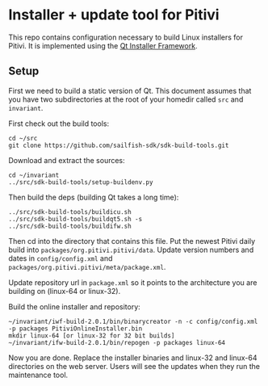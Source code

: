 # Installer + update tool for Pitivi

This repo contains configuration necessary to build Linux installers
for Pitivi. It is implemented using the [Qt Installer
Framework](https://doc.qt.io/qtinstallerframework/index.html).

## Setup

First we need to build a static version of Qt. This document assumes
that you have two subdirectories at the root of your homedir called
`src` and `invariant`.

First check out the build tools:

    cd ~/src
    git clone https://github.com/sailfish-sdk/sdk-build-tools.git

Download and extract the sources:

    cd ~/invariant
    ../src/sdk-build-tools/setup-buildenv.py

Then build the deps (building Qt takes a long time):

    ../src/sdk-build-tools/buildicu.sh
    ../src/sdk-build-tools/buildqt5.sh -s
    ../src/sdk-build-tools/buildifw.sh

Then cd into the directory that contains this file. Put the newest
Pitivi daily build into `packages/org.pitivi.pitivi/data`. Update
version numbers and dates in `config/config.xml` and
`packages/org.pitivi.pitivi/meta/package.xml`.

Update repository url in `package.xml` so it points to the
architecture you are building on (linux-64 or linux-32).

Build the online installer and repository:

    ~/invariant/iwf-build-2.0.1/bin/binarycreator -n -c config/config.xml -p packages PitiviOnlineInstaller.bin
    mkdir linux-64 [or linux-32 for 32 bit builds]
    ~/invariant/ifw-build-2.0.1/bin/repogen -p packages linux-64

Now you are done. Replace the installer binaries and linux-32 and
linux-64 directories on the web server. Users will see the updates
when they run the maintenance tool.
